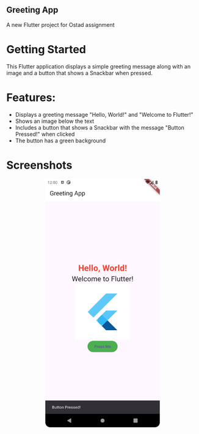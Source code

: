 ## Greeting App
A new Flutter project for Ostad assignment

# Getting Started
This Flutter application displays a simple greeting message along with an image and a button that shows a Snackbar when pressed.

# Features:
- Displays a greeting message "Hello, World!" and "Welcome to Flutter!"
- Shows an image below the text
- Includes a button that shows a Snackbar with the message "Button Pressed!" when clicked
- The button has a green background

# Screenshots
<p align="center">
  <img src="screenshot.png" alt="Greeting App Screenshot" width="300"/>
</p>
